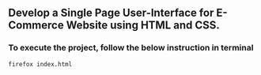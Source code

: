 ## Develop a Single Page User-Interface for E-Commerce Website using HTML and CSS.

### To execute the project, follow the below instruction in terminal

```bash
firefox index.html
```
